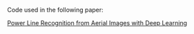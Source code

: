 Code used in the following paper:

[Power Line Recognition from Aerial Images with Deep Learning](https://ieeexplore.ieee.org/abstract/document/8550771)
